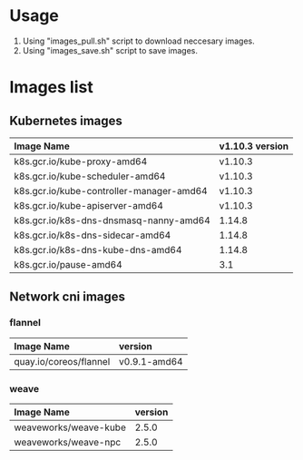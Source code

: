 
# Usage
1. Using "images_pull.sh" script to download neccesary images.
2. Using "images_save.sh" script to save images.



# Images list

## Kubernetes images

|Image Name|v1.10.3 version|
|:-|:-|
|k8s.gcr.io/kube-proxy-amd64|v1.10.3|
|k8s.gcr.io/kube-scheduler-amd64|v1.10.3|
|k8s.gcr.io/kube-controller-manager-amd64|v1.10.3|
|k8s.gcr.io/kube-apiserver-amd64|v1.10.3|
|k8s.gcr.io/k8s-dns-dnsmasq-nanny-amd64|1.14.8|
|k8s.gcr.io/k8s-dns-sidecar-amd64|1.14.8|
|k8s.gcr.io/k8s-dns-kube-dns-amd64|1.14.8|
|k8s.gcr.io/pause-amd64|3.1|

## Network cni images

### flannel

|Image Name|version|
|:-|:-|
|quay.io/coreos/flannel|v0.9.1-amd64|

### weave

|Image Name|version|
|:-|:-|
|weaveworks/weave-kube|2.5.0|
|weaveworks/weave-npc|2.5.0|
